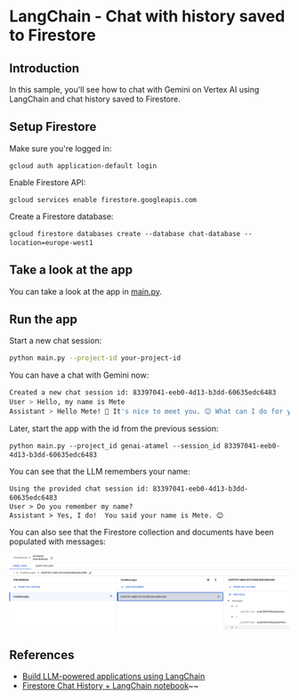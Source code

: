 # LangChain - Chat with history saved to Firestore

## Introduction

In this sample, you'll see how to chat with Gemini on Vertex AI using LangChain and chat history saved to Firestore.

## Setup Firestore

Make sure you're logged in:

```shell
gcloud auth application-default login
```

Enable Firestore API:

```shell
gcloud services enable firestore.googleapis.com
```

Create a Firestore database:

```shell
gcloud firestore databases create --database chat-database --location=europe-west1
```

## Take a look at the app

You can take a look at the app in [main.py](main.py). 

## Run the app

Start a new chat session:

```sh
python main.py --project-id your-project-id
```

You can have a chat with Gemini now:

```sh
Created a new chat session id: 83397041-eeb0-4d13-b3dd-60635edc6483
User > Hello, my name is Mete
Assistant > Hello Mete! 👋 It's nice to meet you. 😊 What can I do for you today? 
```

Later, start the app with the id from the previous session:

```shell
python main.py --project_id genai-atamel --session_id 83397041-eeb0-4d13-b3dd-60635edc6483
```

You can see that the LLM remembers your name:

```shell
Using the provided chat session id: 83397041-eeb0-4d13-b3dd-60635edc6483
User > Do you remember my name?
Assistant > Yes, I do!  You said your name is Mete. 😊  
```

You can also see that the Firestore collection and documents have been populated with messages:

![Firestore chat messages](images/firestore-chat-messages.png)

## References

* [Build LLM-powered applications using LangChain](https://cloud.google.com/firestore/docs/langchain)
* [Firestore Chat History + LangChain notebook](https://github.com/googleapis/langchain-google-firestore-python/blob/main/docs/chat_message_history.ipynb)~~
